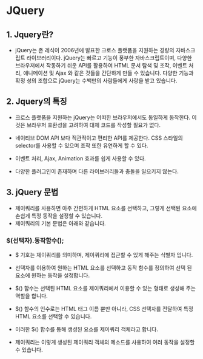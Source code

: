 # JQuery

## 1. Jquery란?
- jQuery는 존 레식이 2006년에 발표한 크로스 플랫폼을 지원하는 경량의 자바스크립트 라이브러리이다.
jQuery는 빠르고 기능이 풍부한 자바스크립트이며, 다양한 브라우저에서 작동하기 쉬운 API를 활용하여 HTML 문서 탐색 및 조작, 이벤트 처리, 애니메이션 및 Ajax 와 같은 것들을 간단하게 만들 수 있습니다. 다양한 기능과 확정 성의 조합으로 jQuery는 수백만의 사람들에게 사랑을 받고 있습니다.

## 2. Jquery의 특징
- 크로스 플랫폼을 지원하는 jQuery는 어떠한 브라우저에서도 동일하게 동작한다. 이것은 브라우저 호환성을 고려하여 대체 코드를 작성할 필요가 없다.

- 네이티브 DOM API 보다 직관적이고 편리한 API를 제공한다. CSS 스타일의 selector를 사용할 수 있으며 조작 또한 유연하게 할 수 있다.

- 이벤트 처리, Ajax, Animation 효과를 쉽게 사용할 수 있다.

- 다양한 플러그인이 존재하며 다른 라이브러리들과 충돌을 일으키지 않는다.

## 3. jQuery 문법
- 제이쿼리를 사용하면 아주 간편하게 HTML 요소를 선택하고, 그렇게 선택된 요소에 손쉽게 특정 동작을 설정할 수 있습니다.
- 제이쿼리의 기본 문법은 아래와 같습니다.

### $(선택자).동작함수();

- $ 기호는 제이쿼리를 의미하며, 제이쿼리에 접근할 수 있게 해주는 식별자 입니다.

- 선택자를 이용하여 원하는 HTML 요소를 선택하고 동작 함수를 정의하여 선택 된 요소에 원하는 동작을 설정합니다.

- $() 함수는 선택된 HTML 요소를 제이쿼리에서 이용할 수 있는 형태로 생성해 주는 역할을 합니다.

- $() 함수의 인수로는 HTML 태그 이름 뿐만 아니라, CSS 선택자를 전달하여 특정 HTML 요소를 선택할 수 있습니다.

- 이러한 $() 함수를 통해 생성된 요소를 제이쿼리 객체라고 합니다.

- 제이쿼리는 이렇게 생성된 제이쿼리 객체의 메소드를 사용하여 여러 동작을 설정할 수 있습니다.
